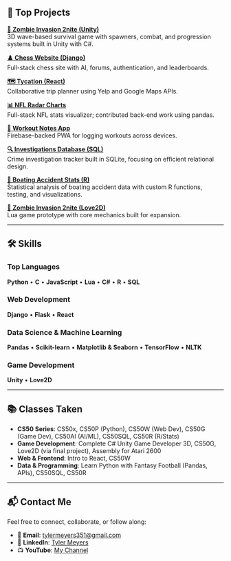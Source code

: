 ## 🚀 Top Projects

**[🧟 Zombie Invasion 2nite (Unity)](https://github.com/tylermeyers351/Zombies-2nite)**  
3D wave-based survival game with spawners, combat, and progression systems built in Unity with C#.

**[♟️ Chess Website (Django)](https://github.com/tylermeyers351/CS50W-Final-Project-Chess-Website)**  
Full-stack chess site with AI, forums, authentication, and leaderboards.

**[🗺️ Tycation (React)](https://github.com/tylermeyers351/Project-Tango-Yankee)**  
Collaborative trip planner using Yelp and Google Maps APIs.

**[📊 NFL Radar Charts](https://github.com/tylermeyers351/NFL-Radar-Charts)**  
Full-stack NFL stats visualizer; contributed back-end work using pandas.

**[💪 Workout Notes App](https://github.com/tylermeyers351/Workout-Notes-App)**  
Firebase-backed PWA for logging workouts across devices.

**[🔍 Investigations Database (SQL)](https://github.com/tylermeyers351/CS50SQL-Final-Investigations-Database)**  
Crime investigation tracker built in SQLite, focusing on efficient relational design.

**[🚤 Boating Accident Stats (R)](https://github.com/tylermeyers351/CS50R-Final-Boats)**  
Statistical analysis of boating accident data with custom R functions, testing, and visualizations.

**[🧪 Zombie Invasion 2nite (Love2D)](https://github.com/tylermeyers351/CS50-Final-Project-Love2d)**  
Lua game prototype with core mechanics built for expansion.

---

## 🛠️ Skills

### **Top Languages**
**Python** • **C** • **JavaScript** • **Lua** • **C#** • **R** • **SQL**

### **Web Development**
**Django** • **Flask** • **React**

### **Data Science & Machine Learning**
**Pandas** • **Scikit-learn** • **Matplotlib & Seaborn** • **TensorFlow** • **NLTK**

### **Game Development**
**Unity** • **Love2D**

---

## 📚 Classes Taken

- **CS50 Series**: CS50x, CS50P (Python), CS50W (Web Dev), CS50G (Game Dev), CS50AI (AI/ML), CS50SQL, CS50R (R/Stats)  
- **Game Development**: Complete C# Unity Game Developer 3D, CS50G, Love2D (via final project), Assembly for Atari 2600  
- **Web & Frontend**: Intro to React, CS50W  
- **Data & Programming**: Learn Python with Fantasy Football (Pandas, APIs), CS50SQL, CS50R

---

## 📬 Contact Me

Feel free to connect, collaborate, or follow along:

- 📧 **Email**: [tylermeyers351@gmail.com](mailto:tylermeyers351@gmail.com)  
- 💼 **LinkedIn**: [Tyler Meyers](https://www.linkedin.com/in/tyler-meyers-cpa/)  
- 📺 **YouTube**: [My Channel](https://www.youtube.com/channel/UCC0GU4l4EvXBIPPjMAMcxJw)
